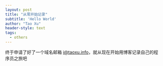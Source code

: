 ```yaml
---
layout: post
title: "从零开始记录"
subtitle: 'Hello World'
author: "Tao Xu"
header-style: text
tags:
  - others
---
```


终于申请了好了一个域名邮箱 i@taoxu.info，就从现在开始用博客记录自己的程序员之旅吧
